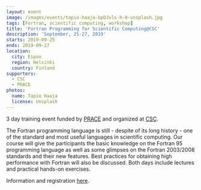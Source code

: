 ```yaml
---
layout: event
image: /images/events/tapio-haaja-bpDJvls-h-0-unsplash.jpg
tags: [Fortran, scientific computing, workshop]
title: 'Fortran Programming for Scientific Computing@CSC'
description: 'September, 25-27, 2019'
starts: 2019-09-25
ends: 2019-09-27
location:
  city: Espoo
  region: Helsinki
  country: Finland
supporters:
  - CSC
  - PRACE
photos:
  name: Tapio Haaja
  license: Unsplash
---
```


3 day training event funded by [PRACE](http://www.prace-ri.eu/) and organized at [CSC](https://www.csc.fi/).

The Fortran programming language is still - despite of its long history - one of the standard and most useful languages in scientific computing. Our course will give the participants the basic knowledge on the Fortran 95 programming language as well as some glimpses on the Fortran 2003/2008 standards and their new features. Best practices for obtaining high performance with Fortran will also be discussed. Both days include lectures and practical hands-on exercises.


Information and registration [here](https://events.prace-ri.eu/event/908/).


